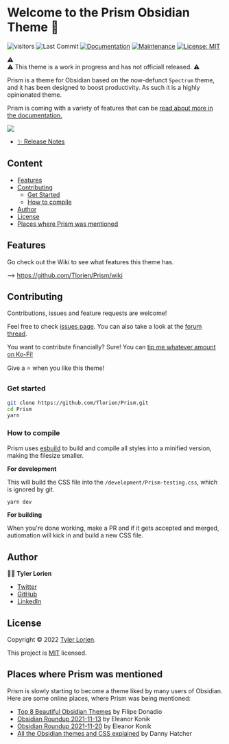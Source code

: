 # Welcome to the Prism Obsidian Theme 👋
![visitors](https://visitor-badge.laobi.icu/badge?page_id=Tlorien.Prism)
![Last Commit](https://img.shields.io/github/last-commit/Tlorien/Prism?style=for-the-badge)
[![Documentation](https://img.shields.io/badge/documentation-yes-brightgreen?style=for-the-badge)](https://github.com/Tlorien/Prism/wiki)
[![Maintenance](https://img.shields.io/badge/Maintained%3F-no-orange?style=for-the-badge)](https://github.com/Tlorien/Prism/graphs/commit-activity)
[![License: MIT](https://img.shields.io/github/license/Tlorien/Prism?style=for-the-badge)](https://github.com/Tlorien/Prism/blob/master/LICENSE)   

⚠️  
⚠️ This theme is a work in progress and has not officiall released.
⚠️  

Prism is a theme for Obsidian based on the now-defunct `Spectrum` theme, and it has been designed to boost productivity. As such it is a highly opinionated theme.

Prism is coming with a variety of features that can be [read about more in the documentation.](https://github.com/Tlorien/Prism/wiki)

![](./PrismPreview.png)

- [✨ Release Notes](https://github.com/Tlorien/Prism/releases)

## Content

- [Features](#Features)
- [Contributing](#Contributing)
  - [Get Started](#Get-Started)
  - [How to compile](#How-to-compile)
- [Author](#Author)
- [License](#License)
- [Places where Prism was mentioned](#Places-where-Prism-was-mentioned)


## Features

Go check out the Wiki to see what features this theme has.  

--> https://github.com/Tlorien/Prism/wiki
## Contributing

Contributions, issues and feature requests are welcome!

Feel free to check [issues page](https://github.com/Tlorien/Prism/issues). You can also take a look at the [forum thread](https://forum.obsidian.md/t/12688).

You want to contribute financially? Sure! You can [tip me whatever amount on Ko-Fi!](https://ko-fi.com/Tlorien)

Give a ⭐️ when you like this theme!
### Get started 

```sh
git clone https://github.com/Tlorien/Prism.git
cd Prism
yarn
```

### How to compile

Prism uses [esbuild](https://esbuild.github.io) to build and compile all styles into a minified version, making the filesize smaller.

**For development**

This will build the CSS file into the `/development/Prism-testing.css`, which is ignored by git.

```sh
yarn dev
```

**For building**

When you're done working, make a PR and if it gets accepted and merged, autiomation will kick in and build a new CSS file.

## Author

👩‍💻 **Tyler Lorien**

* [Twitter](https://twitter.com/Tlorien)
* [GitHub](https://github.com/Tlorien)
* [LinkedIn](https://linkedin.com/in/tyler-lorien)

## License

Copyright © 2022 [Tyler Lorien](https://github.com/Tlorien).

This project is [MIT](https://github.com/Tlorien/Prism/blob/master/LICENSE) licensed.

## Places where Prism was mentioned

Prism is slowly starting to become a theme liked by many users of Obsidian. Here are some online places, where Prism was being mentioned:

- [Top 8 Beautiful Obsidian Themes](https://www.youtube.com/watch?v=JgtyQeWkXxE) by Filipe Donadio
- [Obsidian Roundup 2021-11-13](https://www.obsidianroundup.org/2021-11-13-wysiwyg-called-live-preview-is-here/) by Eleanor Konik
- [Obsidian Roundup 2021-11-20](https://www.obsidianroundup.org/2021-11-20/) by Eleanor Konik
- [All the Obsidian themes and CSS explained](https://youtu.be/W7OUgdvXh0o?t=5223) by Danny Hatcher
